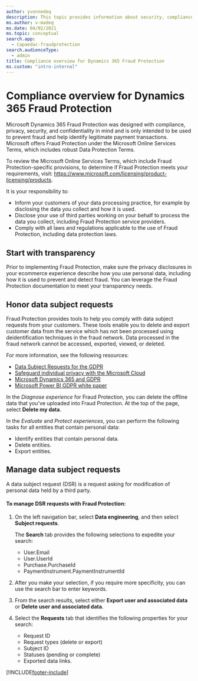 ```yaml
---
author: yvonnedeq
description: This topic provides information about security, compliance, and data subject requests.
ms.author: v-madeq
ms.date: 04/02/2021
ms.topic: conceptual
search.app: 
  - Capaedac-fraudprotection
search.audienceType:
  - admin
title: Compliance overview for Dynamics 365 Fraud Protection
ms.custom: "intro-internal"
---
```


# Compliance overview for Dynamics 365 Fraud Protection

Microsoft Dynamics 365 Fraud Protection was designed with compliance, privacy, security, and confidentiality in mind and is only intended to be used to prevent fraud and help identify legitimate payment transactions. Microsoft offers Fraud Protection under the Microsoft Online Services Terms, which includes robust Data Protection Terms.

To review the Microsoft Online Services Terms, which include Fraud Protection-specific provisions, to determine if Fraud Protection meets your requirements, visit: https://www.microsoft.com/licensing/product-licensing/products.

It is your responsibility to:

- Inform your customers of your data processing practice, for example by disclosing the data you collect and how it is used. 
- Disclose your use of third parties working on your behalf to process the data you collect, including Fraud Protection service providers. 
- Comply with all laws and regulations applicable to the use of Fraud Protection, including data protection laws. 

## Start with transparency 

Prior to implementing Fraud Protection, make sure the privacy disclosures in your ecommerce experience describe how you use personal data, including how it is used to prevent and detect fraud. You can leverage the Fraud Protection documentation to meet your transparency needs. 

## Honor data subject requests

Fraud Protection provides tools to help you comply with data subject requests from your customers. These tools enable you to delete and export customer data from the service which has not been processed using deidentification techniques in the fraud network. Data processed in the fraud network cannot be accessed, exported, viewed, or deleted. 

For more information, see the following resources:
- [Data Subject Requests for the GDPR](/microsoft-365/compliance/gdpr-data-subject-requests)
- [Safeguard individual privacy with the Microsoft Cloud](https://www.microsoft.com/trustcenter/privacy/gdpr/gdpr-overview)
- [Microsoft Dynamics 365 and GDPR](/dynamics365/get-started/gdpr/index)
- [Microsoft Power BI GDPR white paper](https://powerbi.microsoft.com/blog/power-bi-gdpr-whitepaper-is-now-available/)

In the *Diagnose experience* for Fraud Protection, you can delete the offline data that you've uploaded into Fraud Protection. At the top of the page, select **Delete my data**.

In the *Evaluate* and *Protect experiences*, you can perform the following tasks for all entities that contain personal data:

- Identify entities that contain personal data.
- Delete entities.
- Export entities.

## Manage data subject requests

A data subject request (DSR) is a request asking for modification of personal data held by a third party. 

#### To manage DSR requests with Fraud Protection:

1. On the left navigation bar, select **Data engineering**, and then select **Subject requests**. 

    The **Search** tab provides the following selections to expedite your search:

    - User.Email
    - User.UserId
    - Purchase.PurchaseId
    - PaymentInstrument.PaymentInstrumentId

1. After you make your selection, if you require more specificity, you can use the search bar to enter keywords. 
1. From the search results, select either **Export user and associated data** or **Delete user and associated data**.
1. Select the **Requests** tab that identifies the following properties for your search:

    - Request ID
    - Request types (delete or export)
    - Subject ID
    - Statuses (pending or complete)
    - Exported data links.



[!INCLUDE[footer-include](includes/footer-banner.md)]
